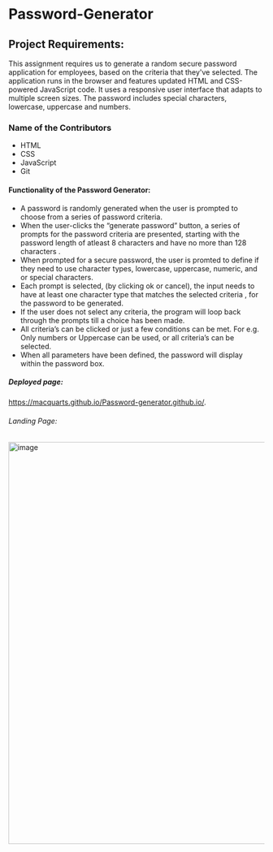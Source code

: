 
# Password-Generator


##  Project Requirements: 

This assignment requires us to generate a random secure password application for employees, based on the criteria that they've selected.  The application runs in the browser and features updated HTML and CSS-powered JavaScript code. It uses a responsive user interface that adapts to multiple screen sizes. The password includes special characters, lowercase, uppercase and numbers.


### Name of the Contributors

- HTML
- CSS
- JavaScript
- Git


#### Functionality of the Password Generator:

-  A password is randomly generated when the user is prompted to choose from a series of password criteria.
- When the user-clicks the “generate password” button, a series of prompts for the password criteria are presented, starting with the password length of atleast 8 characters and have  no more than 128 characters . 
- When prompted for a secure password, the user is promted to define if they need to use character types, lowercase, uppercase, numeric, and or special characters. 
- Each prompt is selected, (by clicking ok or cancel), the input needs to have at least one character type that matches the selected criteria , for the password to be generated.
- If the user does not select any criteria, the program will loop back through the prompts till a choice has been made. 
- All criteria’s can be clicked or just a few conditions can be met. For e.g. Only numbers or Uppercase can be used, or all criteria’s can be selected.
- When all parameters have been defined, the password will display within the password box. 


##### Deployed page:

https://macquarts.github.io/Password-generator.github.io/.

###### Landing Page:

<img width="792" alt="image" src="https://user-images.githubusercontent.com/75565115/111937997-f9f9ea00-8b03-11eb-8e21-663050f8eba3.png">

